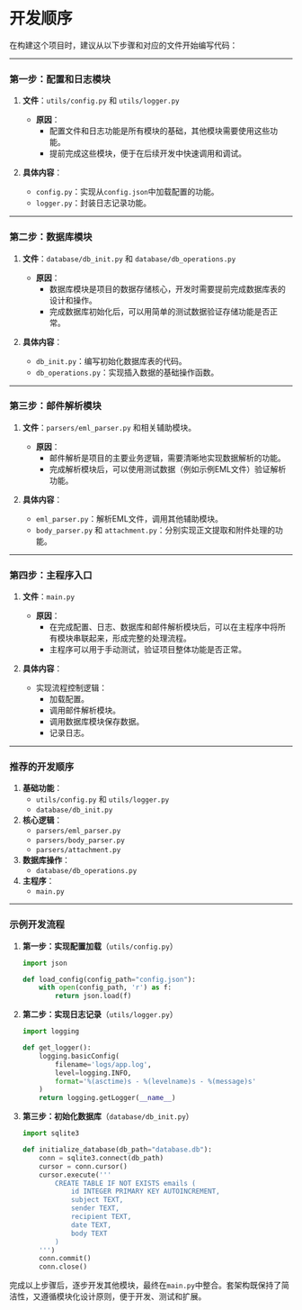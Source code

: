 # 开发顺序

在构建这个项目时，建议从以下步骤和对应的文件开始编写代码：

---

### **第一步：配置和日志模块**

1. **文件**：`utils/config.py` 和 `utils/logger.py`
   - **原因**：
     - 配置文件和日志功能是所有模块的基础，其他模块需要使用这些功能。
     - 提前完成这些模块，便于在后续开发中快速调用和调试。

2. **具体内容**：
   - `config.py`：实现从`config.json`中加载配置的功能。
   - `logger.py`：封装日志记录功能。

---

### **第二步：数据库模块**

1. **文件**：`database/db_init.py` 和 `database/db_operations.py`
   - **原因**：
     - 数据库模块是项目的数据存储核心，开发时需要提前完成数据库表的设计和操作。
     - 完成数据库初始化后，可以用简单的测试数据验证存储功能是否正常。

2. **具体内容**：
   - `db_init.py`：编写初始化数据库表的代码。
   - `db_operations.py`：实现插入数据的基础操作函数。

---

### **第三步：邮件解析模块**

1. **文件**：`parsers/eml_parser.py` 和相关辅助模块。
   - **原因**：
     - 邮件解析是项目的主要业务逻辑，需要清晰地实现数据解析的功能。
     - 完成解析模块后，可以使用测试数据（例如示例EML文件）验证解析功能。

2. **具体内容**：
   - `eml_parser.py`：解析EML文件，调用其他辅助模块。
   - `body_parser.py` 和 `attachment.py`：分别实现正文提取和附件处理的功能。

---

### **第四步：主程序入口**

1. **文件**：`main.py`
   - **原因**：
     - 在完成配置、日志、数据库和邮件解析模块后，可以在主程序中将所有模块串联起来，形成完整的处理流程。
     - 主程序可以用于手动测试，验证项目整体功能是否正常。

2. **具体内容**：
   - 实现流程控制逻辑：
     - 加载配置。
     - 调用邮件解析模块。
     - 调用数据库模块保存数据。
     - 记录日志。

---

### **推荐的开发顺序**

1. **基础功能**：
   - `utils/config.py` 和 `utils/logger.py`
   - `database/db_init.py`
2. **核心逻辑**：
   - `parsers/eml_parser.py`
   - `parsers/body_parser.py`
   - `parsers/attachment.py`
3. **数据库操作**：
   - `database/db_operations.py`
4. **主程序**：
   - `main.py`

---

### **示例开发流程**

1. **第一步：实现配置加载**（`utils/config.py`）

   ```python
   import json

   def load_config(config_path="config.json"):
       with open(config_path, 'r') as f:
           return json.load(f)
   ```

2. **第二步：实现日志记录**（`utils/logger.py`）

   ```python
   import logging

   def get_logger():
       logging.basicConfig(
           filename='logs/app.log',
           level=logging.INFO,
           format='%(asctime)s - %(levelname)s - %(message)s'
       )
       return logging.getLogger(__name__)
   ```

3. **第三步：初始化数据库**（`database/db_init.py`）

   ```python
   import sqlite3

   def initialize_database(db_path="database.db"):
       conn = sqlite3.connect(db_path)
       cursor = conn.cursor()
       cursor.execute('''
           CREATE TABLE IF NOT EXISTS emails (
               id INTEGER PRIMARY KEY AUTOINCREMENT,
               subject TEXT,
               sender TEXT,
               recipient TEXT,
               date TEXT,
               body TEXT
           )
       ''')
       conn.commit()
       conn.close()
   ```

完成以上步骤后，逐步开发其他模块，最终在`main.py`中整合。套架构既保持了简洁性，又遵循模块化设计原则，便于开发、测试和扩展。
